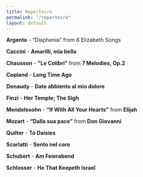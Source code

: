 ```yaml
---
title: Repertoire
permalink: "/repertoire"
layout: default
---
```


**Argento** - “Diaphenia” from 6 Elizabeth Songs

**Caccini** - **Amarilli, mia bella** 

**Chausson** - **"Le Colibri”** from **7 Melodies, Op.2** 

**Copland** - **Long Time Ago** 

**Donaudy** - **Date abbiento al mio dolore** 

**Finzi** - **Her Temple; The Sigh** 

**Mendelssohn** - **“If With All Your Hearts”** from **Elijah** 

**Mozart** - **“Dalla sua pace”** from **Don Giovanni** 
     
**Quilter** - **To Daisies** 

**Scarlatti** - **Sento nel core**

**Schubert** - **Am Feierabend** 

**Schlosser** - **He That Keepeth Israel**